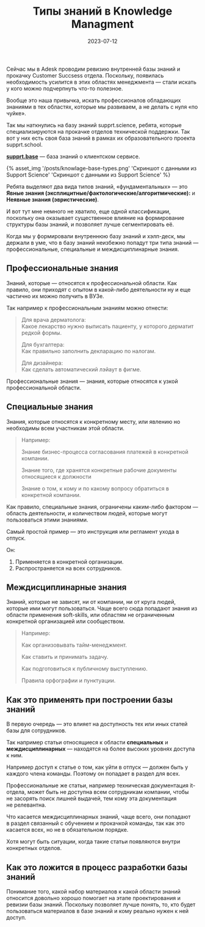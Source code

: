 ﻿---
layout: post
title: Типы знаний в Knowledge Managment
desc: Важная штука, при разработке базы знаний. 
date: 2023-07-12
url: knowledges-types
cover: "kniwledge-types-og.jpg"
permalink: "/posts/{{ url | slug }}/"
tags:
- Управление знаниями
- Базы знаний
---

Сейчас мы в Adesk проводим ревизию внутренней базы знаний и прокачку Customer Succsess отдела. 
Поскольку, появилась необходимость усилится в этих областях менеджмента — стали искать у кого можно подчерпнуть что-то полезное. 

Вообще это наша привычка, искать профессионалов обладающих знаниями в тех областях, которые мы развиваем, а не делать с нуля «по чуйке». 

Так мы наткнулись на базу знаний supprt.science, ребята, которые специализируются на прокачке отделов технической поддержки. Так вот у них есть своя база знаний в рамках их образовательного проекта supprt.school.

<p class="aside"><b><a href="https://base.supprt.school/">supprt.base</a></b> — база знаний о клиентском сервисе. </p>

{% asset_img '/posts/knowlage-base-types.png' 'Скриншот с данными из Support Science' 'Скриншот с данными из Support Science' %}

Ребята выделяют два вида типов знаний, «фундаментальных» — это **Явные знания (эксплицитные/фактологические/алгоритмические):** и **Неявные знания (эвристические)**.

И вот тут мне немного не хватило, еще одной классификации, поскольку она оказывает существенное влияние на формирование структуры базы знаний, и позволяет лучше сегментировать её.

Когда мы у формировали внутреннюю базу знаний и хэлп-деск, мы держали в уме, что в базу знаний неизбежно попадут три типа знаний — профессиональные, специальные и междисциплинарные знания.  

##  Профессиональные знания
Знаний, которые — относятся к профессиональной области. Как правило, они приходят с опытом в какой-либо деятельности ну и еще частично их можно получить в ВУЗе. 

Так например к профессиональным знаниям можно отнести:
<blockquote>
    <p><span class="font-semibold">Для врача дерматолога:</span><br>Какое лекарство нужно выписать пациенту, у которого дерматит редкой формы.</p>
    <p><span class="font-semibold">Для бухгалтера:</span><br>Как правильно заполнить декларацию по налогам.</p>
    <p><span class="font-semibold">Для дизайнера:</span><br>Как сделать автоматический лэйаут в фигме.</p>
</blockquote>

Профессиональные знания — знания, которые относятся к узкой профессиональной области.

##  Специальные знания

Знания, которые относятся к конкретному месту, или явлению но необходимы всем участникам этой области. 

<blockquote>
    <p><span class="font-semibold">Например:</span></p>
    <p>Знание бизнес-процесса согласования платежей в конкретной компании.</p>
    <p>Знание того, где хранятся конкретные рабочие документы относящиеся к должности</p>
    <p>Знание о том, к кому и по какому вопросу обратиться в конкретной компании.</p>
</blockquote>

Как правило, специальные знания, ограничены каким-либо фактором — область деятельности, и количеством людей, которые могут пользоваться этими знаниями. 

Самый простой пример — это инструкция или регламент ухода в отпуск. 

Он:
<ol>
    <li>Применяется в конкретной организации.</li>
    <li>Распространяется на всех сотрудников.</li>
</ol>

## Междисциплинарные знания

Знаний, которые не зависят, ни от компании, ни от круга людей, которые ими могут пользоваться.
Чаще всего сюда попадают знания из области применения soft-skills, или областям не ограниченным конкретной организацией или сообществом. 

<blockquote>
    <p><span class="font-semibold">Например:</span></p>
    <p>Как организовывать тайм-менеджмент.</p>
    <p>Как ставить и принимать задачу.</p>
    <p>Как подготовиться к публичному выступлению.</p>
    <p>Правила орфографии и пунктуации.</p>
</blockquote>

## Как это применять при построении базы знаний

В первую очередь — это влияет на доступность тех или иных статей базы для сотрудников. 

Так например статьи относящиеся к области **специальных** и **междисциплинарных** — находятся на более высоких уровнях доступа к ним. 

Например доступ к статье о том, как уйти в отпуск — должен быть у каждого члена команды. 
Поэтому он попадает в раздел для всех. 

Профессиональные же статьи, например техническая документация it-отдела, может быть не доступна всем сотрудникам компании, чтобы не засорять поиск лишней выдачей, тем кому эта документация не релевантна. 

Что касается междисциплинарных знаний, чаще всего, они попадают в раздел связанный с обучением и прокачкой команды, так как это касается всех, но не в обязательном порядке. 

Хотя могут быть ситуации, когда такие статьи появляются внутри конкретных отделов.

## Как это ложится в процесс разработки базы знаний
Понимание того, какой набор материалов к какой области знаний относится довольно хорошо помогает на этапе проектирования и ревизии базы знаний. Поскольку позволяет лучше понять, то, кто будет пользоваться материалов в базе знаний и кому реально нужен к ней доступ. 